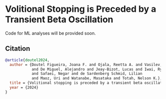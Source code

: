 # Volitional Stopping is Preceded by a Transient Beta Oscillation

Code for ML analyses will be provided soon.

## Citation
```bibtex
@article{doutel2024,
  author = {Doutel Figueira, Joana F. and Ojala, Reetta A. and Vasilev, Dmitrii
            and De Miguel, Alejandro and Jeay-Bizot, Lucas and Iwai, Ryo and Raposo, Isabel
            and Safaei, Negar and de Sardenberg Schmid, Lilian
            and Maoz, Uri and Watanabe, Masataka and Totah, Nelson K.},
  title = {Volitional stopping is preceded by a transient beta oscillation},
  year = {2024}
}
